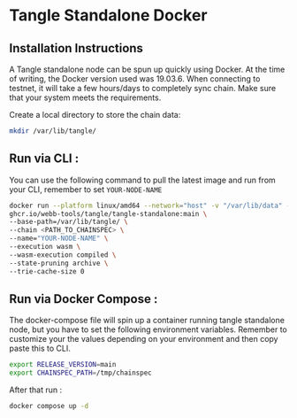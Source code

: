 # Tangle Standalone Docker

## Installation Instructions

A Tangle standalone node can be spun up quickly using Docker. At the time of writing, the Docker version used was 19.03.6. When connecting to testnet, it will take a few hours/days to completely sync chain. Make sure that your system meets the requirements.

Create a local directory to store the chain data:

```bash
mkdir /var/lib/tangle/
```

## Run via CLI :

You can use the following command to pull the latest image and run from your CLI, remember to set `YOUR-NODE-NAME`

```bash
docker run --platform linux/amd64 --network="host" -v "/var/lib/data" --entrypoint ./tangle-standalone \
ghcr.io/webb-tools/tangle/tangle-standalone:main \
--base-path=/var/lib/tangle/ \
--chain <PATH_TO_CHAINSPEC> \
--name="YOUR-NODE-NAME" \
--execution wasm \
--wasm-execution compiled \
--state-pruning archive \
--trie-cache-size 0
```

## Run via Docker Compose :

The docker-compose file will spin up a container running tangle standalone node, but you have to set the following environment variables.
Remember to customize your the values depending on your environment and then copy paste this to CLI.

```bash
export RELEASE_VERSION=main
export CHAINSPEC_PATH=/tmp/chainspec
```

After that run :

```bash
docker compose up -d
```